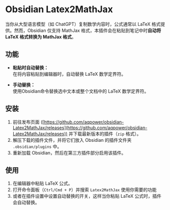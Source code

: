 # Obsidian Latex2MathJax 

当你从大型语言模型（如 ChatGPT）复制数学内容时，公式通常以 LaTeX 格式提供。然而，Obsidian 仅支持 MathJax 格式，本插件会在粘贴到笔记中时**自动将 LaTeX 格式转换为 MathJax 格式**。


## 功能

- **粘贴时自动替换：**  
  在将内容粘贴到编辑器时，自动替换 LaTeX 数学定界符。
  
- **手动替换：**  
  使用Obsidian命令替换选中文本或整个文档中的 LaTeX 数学定界符。

## 安装

1. 前往发布页面 ([https://github.com/aqpower/obsidian-Latex2MathJax/releases](https://github.com/aqpower/obsidian-Latex2MathJax/releases)) 并下载最新版本的插件（`zip` 格式）。
2. 解压下载的插件文件，并将它们放入 Obsidian 的插件文件夹 `.obsidian/plugins` 中。
3. 重新加载 Obsidian，然后在第三方插件部分启用该插件。

## 使用

1. 在编辑器中粘贴 LaTeX 公式。
2. 打开命令面板（`Ctrl/Cmd + P`）并搜索 `Latex2MathJax` 使用你需要的功能
3. 或者在插件设置中设置自动替换的开关，这样当你粘贴 LaTeX 公式时，插件会自动替换。
